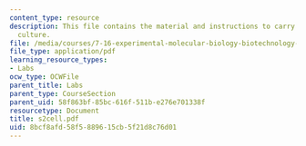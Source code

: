 ```yaml
---
content_type: resource
description: This file contains the material and instructions to carry out S2 cell
  culture.
file: /media/courses/7-16-experimental-molecular-biology-biotechnology-ii-spring-2005/8bcf8afd58f5889615cb5f21d8c76d01_s2cell.pdf
file_type: application/pdf
learning_resource_types:
- Labs
ocw_type: OCWFile
parent_title: Labs
parent_type: CourseSection
parent_uid: 58f863bf-85bc-616f-511b-e276e701338f
resourcetype: Document
title: s2cell.pdf
uid: 8bcf8afd-58f5-8896-15cb-5f21d8c76d01
---
```

